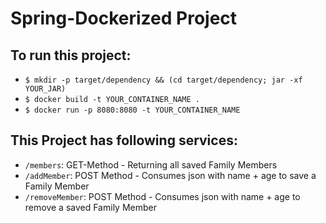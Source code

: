 # Spring-Dockerized Project

## To run this project:

* `$ mkdir -p target/dependency && (cd target/dependency; jar -xf YOUR_JAR)`
* `$ docker build -t YOUR_CONTAINER_NAME .`
* `$ docker run -p 8080:8080 -t YOUR_CONTAINER_NAME`

## This Project has following services:
* `/members`: GET-Method - Returning all saved Family Members
* `/addMember`: POST Method - Consumes json with name + age to save a Family Member
* `/removeMember`: POST Method - Consumes json with name + age to remove a saved Family Member

